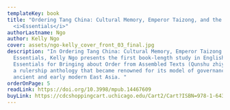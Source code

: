 ```yaml
---
templateKey: book
title: "Ordering Tang China: Cultural Memory, Emperor Taizong, and the
  <i>Essentials</i>"
authorLastname: Ngo
author: Kelly Ngo
cover: assets/ngo-kelly_cover_front_03_final.jpg
description: "In Ordering Tang China: Cultural Memory, Emperor Taizong and the
  Essentials, Kelly Ngo presents the first book-length study in English of the
  Essentials for Bringing about Order from Assembled Texts (Qunshu zhiyao 群書治要),
  a rulership anthology that became renowned for its model of governance in
  ancient and early modern East Asia. "
orderOnPage: 5
readLink: https://doi.org/10.3998/mpub.14467609
buyLink: https://cdcshoppingcart.uchicago.edu/Cart2/Cart?ISBN=978-1-64315-070-3&PRESS=lever
---
```

